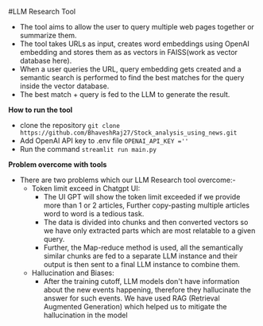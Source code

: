 #LLM Research Tool
- The tool aims to allow the user to query multiple web pages together or summarize them. 
- The tool takes URLs as input, creates word embeddings  using OpenAI embedding and stores them as as vectors in FAISS(work as vector database here).
- When a user queries the URL, query embedding gets created and a semantic search is performed to find the best matches for the query inside the vector database.
- The best match + query is fed to the LLM to generate the result.

**How to run the tool**
- clone the repository
`git clone https://github.com/BhaveshRaj27/Stock_analysis_using_news.git`
- Add OpenAI API key to .env file `OPENAI_API_KEY =''`
- Run the command `streamlit run main.py`

**Problem overcome with tools**
- There are two problems which our LLM Research tool overcome:-
    -   Token limit exceed in Chatgpt UI:
        - The UI GPT will show the token limit exceeded if we provide more than 1 or 2 articles, Further copy-pasting multiple articles word to word is a tedious 
          task.
        - The data is divided into chunks and then converted vectors so we have only extracted parts which are most relatable to a given query.
        - Further, the Map-reduce method is used, all the semantically similar chunks are fed to a separate LLM instance and their output is then sent to a final LLM 
          instance to combine them.
    -   Hallucination and Biases:
        - After the training cutoff, LLM models don't have information about the  new events happening, therefore they hallucinate the answer for such events. We 
          have used RAG (Retrieval Augmented Generation) which helped us to mitigate the hallucination in the model
